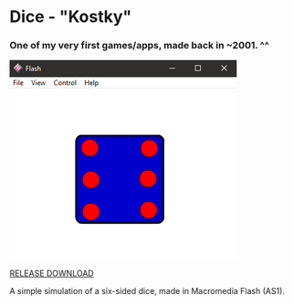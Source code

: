 # Dice - "Kostky"  
  
### One of my very first games/apps, made back in ~2001. ^^
  
![preview](preview.png)  
  
[RELEASE DOWNLOAD](https://github.com/Dark-Gran/Simple-Dice6/releases/tag/1.0)
  
  
A simple simulation of a six-sided dice, made in Macromedia Flash (AS1).  
  

